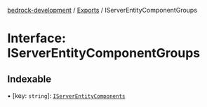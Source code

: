[bedrock-development](../README.md) / [Exports](../modules.md) / IServerEntityComponentGroups

# Interface: IServerEntityComponentGroups

## Indexable

▪ [key: `string`]: [`IServerEntityComponents`](IServerEntityComponents.md)

